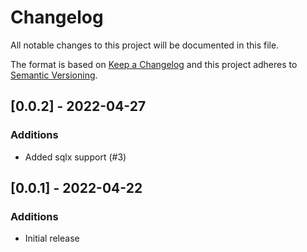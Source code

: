 # Changelog
All notable changes to this project will be documented in this file.

The format is based on [Keep a Changelog](http://keepachangelog.com/en/1.0.0/)
and this project adheres to [Semantic Versioning](https://semver.org/spec/v2.0.0.html).

## [0.0.2] - 2022-04-27
### Additions
- Added sqlx support (#3)

## [0.0.1] - 2022-04-22
### Additions
- Initial release
